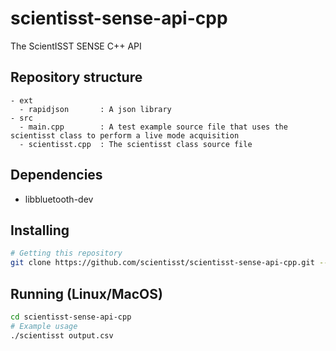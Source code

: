 # scientisst-sense-api-cpp
The ScientISST SENSE C++ API

## Repository structure

```
- ext
  - rapidjson       : A json library
- src
  - main.cpp        : A test example source file that uses the scientisst class to perform a live mode acquisition
  - scientisst.cpp  : The scientisst class source file
```
## Dependencies
- libbluetooth-dev

## Installing
```sh
# Getting this repository 
git clone https://github.com/scientisst/scientisst-sense-api-cpp.git --recursive
```

## Running (Linux/MacOS)
```sh
cd scientisst-sense-api-cpp
# Example usage
./scientisst output.csv
```
